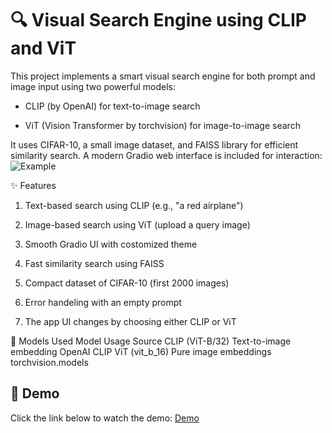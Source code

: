 # 🔍 Visual Search Engine using CLIP and ViT
This project implements a smart visual search engine for both prompt and image input using two powerful models:

* CLIP (by OpenAI) for text-to-image search

* ViT (Vision Transformer by torchvision) for image-to-image search

It uses CIFAR-10, a small image dataset, and FAISS library for efficient similarity search. A modern Gradio web interface is included for interaction:
![Example](https://github.com/PariyaKhalili/smart-visual-search-enginr/blob/main/assets/app_ui.jpg)

✨ Features
1. Text-based search using CLIP (e.g., "a red airplane")

2. Image-based search using ViT (upload a query image)

3. Smooth Gradio UI with costomized theme

4. Fast similarity search using FAISS

5. Compact dataset of CIFAR-10 (first 2000 images)

6. Error handeling with an empty prompt

7. The app UI changes by choosing either CLIP or ViT 

🧠 Models Used
Model	Usage	Source
CLIP (ViT-B/32)	Text-to-image embedding	OpenAI CLIP
ViT (vit_b_16)	Pure image embeddings	torchvision.models

## 🎥 Demo
Click the link below to watch the demo:
[Demo](assets/demo.mp4)
